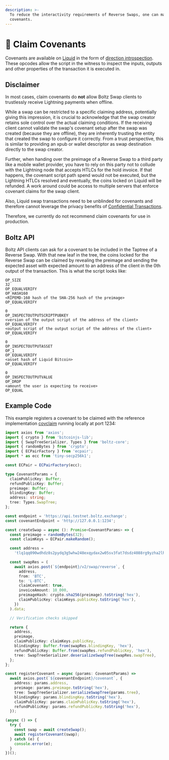 ```yaml
---
description: >-
  To reduce the interactivity requirements of Reverse Swaps, one can make use of
  covenants.
---
```


# 📜 Claim Covenants

Covenants are available on [Liquid](https://liquid.net/) in the form of [direction introspection](https://github.com/ElementsProject/elements/blob/master/doc/tapscript_opcodes.md#new-opcodes-for-additional-functionality). These opcodes allow the script in the witness to inspect the inputs, outputs and other properties of the transaction it is executed in.

## Disclaimer

In most cases, claim covenants do **not** allow Boltz Swap clients to trustlessly receive Lightning payments when offline.

While a swap can be restricted to a specific claiming address, potentially giving this impression, it is crucial to acknowledge that the swap creator retains sole control over the actual claiming conditions. If the receiving client cannot validate the swap's covenant setup after the swap was created (because they are offline), they are inherently trusting the entity that created the swap to configure it correctly. From a trust perspective, this is similar to providing an xpub or wallet descriptor as swap destination directly to the swap creator.

Further, when handing over the preimage of a Reverse Swap to a third party like a mobile wallet provider, you have to rely on this party not to collude with the Lightning node that accepts HTLCs for the hold invoice. If that happens, the covenant script path spend would not be executed, but the Lightning HTLCs resolved and eventually, the coins locked on Liquid will be refunded. A work around could be access to multiple servers that enforce covenant claims for the swap client.

Also, Liquid swap transactions need to be unblinded for covenants and therefore cannot leverage the privacy benefits of [Confidential Transactions](https://glossary.blockstream.com/confidential-transactions/).

Therefore, we currently do not recommend claim covenants for use in production.

## Boltz API

Boltz API clients can ask for a covenant to be included in the Taptree of a Reverse Swap. With that new leaf in the tree, the coins locked for the Reverse Swap can be claimed by revealing the preimage and sending the expected asset with expected amount to an address of the client in the 0th output of the transaction. This is what the script looks like:

```
OP_SIZE
32
OP_EQUALVERIFY
OP_HASH160
<RIPEMD-160 hash of the SHA-256 hash of the preimage>
OP_EQUALVERIFY

0
OP_INSPECTOUTPUTSCRIPTPUBKEY
<version of the output script of the address of the client>
OP_EQUALVERIFY
<output script of the output script of the address of the client>
OP_EQUALVERIFY

0
OP_INSPECTOUTPUTASSET
OP_1
OP_EQUALVERIFY
<asset hash of Liquid Bitcoin>
OP_EQUALVERIFY

0
OP_INSPECTOUTPUTVALUE
OP_DROP
<amount the user is expecting to receive>
OP_EQUAL
```

## Example Code

This example registers a covenant to be claimed with the reference implementation [covclaim](https://github.com/BoltzExchange/covclaim/) running locally at port 1234:

```typescript
import axios from 'axios';
import { crypto } from 'bitcoinjs-lib';
import { SwapTreeSerializer, Types } from 'boltz-core';
import { randomBytes } from 'crypto';
import { ECPairFactory } from 'ecpair';
import * as ecc from 'tiny-secp256k1';

const ECPair = ECPairFactory(ecc);

type CovenantParams = {
  claimPublicKey: Buffer;
  refundPublicKey: Buffer;
  preimage: Buffer;
  blindingKey: Buffer;
  address: string;
  tree: Types.SwapTree;
};

const endpoint = 'https://api.testnet.boltz.exchange';
const covenantEndpoint = 'http://127.0.0.1:1234';

const createSwap = async (): Promise<CovenantParams> => {
  const preimage = randomBytes(32);
  const claimKeys = ECPair.makeRandom();

  const address =
    'tlq1qq090wdhdz8s2pydq3g5whw248exqydax2w05sv3fat7dsdz4088rg9yzha2lh8rcr2wq4ek244ug77al8ps27shp59e588azj';

  const swapRes = (
    await axios.post(`${endpoint}/v2/swap/reverse`, {
      address,
      from: 'BTC',
      to: 'L-BTC',
      claimCovenant: true,
      invoiceAmount: 10_000,
      preimageHash: crypto.sha256(preimage).toString('hex'),
      claimPublicKey: claimKeys.publicKey.toString('hex'),
    })
  ).data;

  // Verification checks skipped

  return {
    address,
    preimage,
    claimPublicKey: claimKeys.publicKey,
    blindingKey: Buffer.from(swapRes.blindingKey, 'hex'),
    refundPublicKey: Buffer.from(swapRes.refundPublicKey, 'hex'),
    tree: SwapTreeSerializer.deserializeSwapTree(swapRes.swapTree),
  };
};

const registerCovenant = async (params: CovenantParams) =>
  await axios.post(`${covenantEndpoint}/covenant`, {
    address: params.address,
    preimage: params.preimage.toString('hex'),
    tree: SwapTreeSerializer.serializeSwapTree(params.tree),
    blindingKey: params.blindingKey.toString('hex'),
    claimPublicKey: params.claimPublicKey.toString('hex'),
    refundPublicKey: params.refundPublicKey.toString('hex'),
  });

(async () => {
  try {
    const swap = await createSwap();
    await registerCovenant(swap);
  } catch (e) {
    console.error(e);
  }
})();
```
